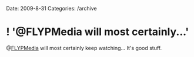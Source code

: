 Date: 2009-8-31
Categories: /archive

# ! '@FLYPMedia will most certainly...'

@<a href="http://twitter.com/FLYPMedia" class="aktt_username">FLYPMedia</a> will most certainly keep watching... It's good stuff.
